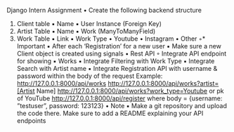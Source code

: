 Django Intern Assignment
• Create the following backend structure
1) Client table
▪ Name
▪ User Instance (Foreign Key)
2) Artist Table
▪ Name
▪ Work (ManyToManyField)
3) Work Table
▪ Link
▪ Work Type
• Youtube
• Instagram
• Other
◦* Important
▪ After each ‘Registration’ for a new user
▪ Make sure a new Client object is created using signals
• Rest API
◦ Integrate API endpoint for showing
▪ Works
▪ Integrate Filtering with Work Type
▪ Integrate Search with Artist name
▪ Integrate Registration API with username & password
within the body of the request
Example:
http://127.0.0.1:8000/api/works
http://127.0.0.1:8000/api/works?artist=[Artist Name]
http://127.0.0.1:8000/api/works?work_type=Youtube or pk of
YouTube
http://127.0.0.1:8000/api/register
where body = {username: ”testuser”, password: 123123}
• Note
▪ Make a git repository and upload the code there. Make
sure to add a README explaining your API endpoints